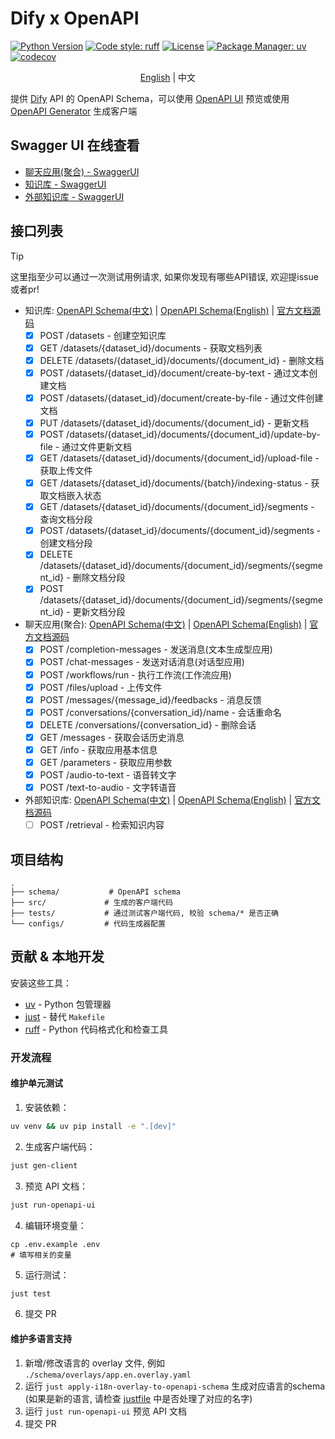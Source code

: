 # Dify x OpenAPI

[![Python Version](https://img.shields.io/badge/python-3.9%2B-blue)](https://www.python.org)
[![Code style: ruff](https://img.shields.io/badge/code%20style-ruff-000000.svg)](https://github.com/astral-sh/ruff)
[![License](https://img.shields.io/badge/license-MIT-green.svg)](LICENSE)
[![Package Manager: uv](https://img.shields.io/badge/package%20manager-uv-black)](https://github.com/astral-sh/uv)
[![codecov](https://codecov.io/gh/straydragon/dify-openapi/branch/main/graph/badge.svg)](https://codecov.io/gh/straydragon/dify-openapi)


<div align="center">

[English](./README.md) | 中文

</div>

提供 [Dify](https://github.com/langgenius/dify) API 的 OpenAPI Schema，可以使用 [OpenAPI UI](https://github.com/swagger-api/swagger-ui) 预览或使用 [OpenAPI Generator](https://github.com/OpenAPITools/openapi-generator) 生成客户端

## Swagger UI 在线查看

- [聊天应用(聚合) - SwaggerUI](https://petstore.swagger.io/?url=https://raw.githubusercontent.com/StrayDragon/dify-openapi/refs/heads/main/schema/app.zh.yaml)
- [知识库 - SwaggerUI](https://petstore.swagger.io/?url=https://raw.githubusercontent.com/StrayDragon/dify-openapi/refs/heads/main/schema/knowledge_base.zh.yaml)
- [外部知识库 - SwaggerUI](https://petstore.swagger.io/?url=https://raw.githubusercontent.com/StrayDragon/dify-openapi/refs/heads/main/schema/external_knowledge_base.zh.yaml)

## 接口列表

> [!tip]
> 这里指至少可以通过一次测试用例请求, 如果你发现有哪些API错误, 欢迎提issue或者pr!

- 知识库: [OpenAPI Schema(中文)](./schema/knowledge_base.zh.yaml) | [OpenAPI Schema(English)](./schema/knowledge_base.en.yaml) | [官方文档源码](https://github.com/langgenius/dify/tree/1.0.0/web/app/(commonLayout)/datasets/template)
  - [x] POST /datasets - 创建空知识库
  - [x] GET /datasets/{dataset_id}/documents - 获取文档列表
  - [x] DELETE /datasets/{dataset_id}/documents/{document_id} - 删除文档
  - [x] POST /datasets/{dataset_id}/document/create-by-text - 通过文本创建文档
  - [x] POST /datasets/{dataset_id}/document/create-by-file - 通过文件创建文档
  - [x] PUT /datasets/{dataset_id}/documents/{document_id} - 更新文档
  - [x] POST /datasets/{dataset_id}/documents/{document_id}/update-by-file - 通过文件更新文档
  - [x] GET /datasets/{dataset_id}/documents/{document_id}/upload-file - 获取上传文件
  - [x] GET /datasets/{dataset_id}/documents/{batch}/indexing-status - 获取文档嵌入状态
  - [x] GET /datasets/{dataset_id}/documents/{document_id}/segments - 查询文档分段
  - [x] POST /datasets/{dataset_id}/documents/{document_id}/segments - 创建文档分段
  - [x] DELETE /datasets/{dataset_id}/documents/{document_id}/segments/{segment_id} - 删除文档分段
  - [x] POST /datasets/{dataset_id}/documents/{document_id}/segments/{segment_id} - 更新文档分段

- 聊天应用(聚合): [OpenAPI Schema(中文)](./schema/app.zh.yaml) | [OpenAPI Schema(English)](./schema/app.en.yaml) | [官方文档源码](https://github.com/langgenius/dify/tree/1.0.0/web/app/components/develop/template)
  - [x] POST /completion-messages - 发送消息(文本生成型应用)
  - [x] POST /chat-messages - 发送对话消息(对话型应用)
  - [x] POST /workflows/run - 执行工作流(工作流应用)
  - [x] POST /files/upload - 上传文件
  - [x] POST /messages/{message_id}/feedbacks - 消息反馈
  - [x] POST /conversations/{conversation_id}/name - 会话重命名
  - [x] DELETE /conversations/{conversation_id} - 删除会话
  - [x] GET /messages - 获取会话历史消息
  - [x] GET /info - 获取应用基本信息
  - [x] GET /parameters - 获取应用参数
  - [x] POST /audio-to-text - 语音转文字
  - [x] POST /text-to-audio - 文字转语音

- 外部知识库: [OpenAPI Schema(中文)](./schema/external_knowledge_base.zh.yaml) | [OpenAPI Schema(English)](./schema/external_knowledge_base.en.yaml) | [官方文档源码](https://docs.dify.ai/guides/knowledge-base/external-knowledge-api-documentation)
  - [ ] POST /retrieval - 检索知识内容

## 项目结构

```
.
├── schema/           # OpenAPI schema
├── src/             # 生成的客户端代码
├── tests/           # 通过测试客户端代码, 校验 schema/* 是否正确
└── configs/         # 代码生成器配置
```

## 贡献 & 本地开发

安装这些工具：

- [uv](https://github.com/astral-sh/uv) - Python 包管理器
- [just](https://github.com/casey/just) - 替代 `Makefile`
- [ruff](https://github.com/astral-sh/ruff) - Python 代码格式化和检查工具


### 开发流程

#### 维护单元测试

1. 安装依赖：
```bash
uv venv && uv pip install -e ".[dev]"
```

2. 生成客户端代码：
```bash
just gen-client
```

3. 预览 API 文档：
```bash
just run-openapi-ui
```

4. 编辑环境变量：

```
cp .env.example .env
# 填写相关的变量
```

5. 运行测试：
```bash
just test
```
6. 提交 PR

#### 维护多语言支持

1. 新增/修改语言的 overlay 文件, 例如 `./schema/overlays/app.en.overlay.yaml`
2. 运行 `just apply-i18n-overlay-to-openapi-schema` 生成对应语言的schema (如果是新的语言, 请检查 [justfile](./justfile) 中是否处理了对应的名字)
3. 运行 `just run-openapi-ui` 预览 API 文档
4. 提交 PR


